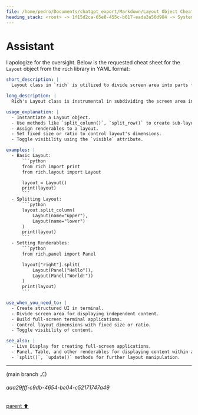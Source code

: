 ```yaml
---
file: /home/pedro/Documents/chatgpt_export/Markdown/Layout Object Cheat Sheet.md
heading_stack: <root> -> 1f15d2ca-65e8-455c-b617-eada3a50d984 -> System -> a46ba8e6-e266-4af7-bdb9-05708a267308 -> System -> aaa2f88e-481e-4d89-aced-3cda388b92d1 -> User -> 7a63f637-a1f4-4a1a-bfb9-206cd3a3a835 -> Assistant -> 34809d24-bdaa-495f-ab14-fe84ac12228c -> Tool -> a1fa7c8a-f8d2-43c7-a4e5-b471af4f90cd -> Assistant -> 722a93e2-0b4b-4d34-ba86-b4786ffcb230 -> Tool -> b603ced7-0ac2-4271-ba3e-5f4d0f5e66f0 -> Assistant -> cc840f0a-8cf3-4d48-9691-7d7553a41651 -> Tool -> a944f953-b42f-4311-bc28-136aa77c3d6a -> Assistant -> aaa261c4-bade-4fb5-9148-965066172375 -> User -> e1438703-177f-4dcd-94c8-0d1565b17299 -> Assistant
---
```

# Assistant

I apologize for the oversight. Below is the requested cheat sheet for the `Layout` object from the `rich` library in YAML format:

```yaml
short_description: |
  Layout class in `rich` is utilized to divide screen area into parts for independent content.

long_description: |
  Rich's Layout class is instrumental in subdividing the screen area into segments, each capable of holding independent content. It finds its use in conjunction with Live Display for creating full-screen applications or can be used standalone. 

usage_explanation: |
  - Instantiate a Layout object.
  - Use methods like `split_column()`, `split_row()` to create sub-layouts.
  - Assign renderables to a layout.
  - Set fixed size or ratio to control layout's dimensions.
  - Toggle visibility using the `visible` attribute.

examples: |
  - Basic Layout:
      ```python
      from rich import print
      from rich.layout import Layout

      layout = Layout()
      print(layout)
      ```
  - Splitting Layout:
      ```python
      layout.split_column(
          Layout(name="upper"),
          Layout(name="lower")
      )
      print(layout)
      ```
  - Setting Renderables:
      ```python
      from rich.panel import Panel

      layout["right"].split(
          Layout(Panel("Hello")),
          Layout(Panel("World!"))
      )
      print(layout)
      ```

use_when_you_need_to: |
  - Create structured UI in terminal.
  - Divide screen area for displaying independent content.
  - Build full-screen terminal applications.
  - Control layout dimensions with fixed size or ratio.
  - Toggle visibility of content.

see_also: |
  - Live Display for creating full-screen applications.
  - Panel, Table, and other renderables for displaying content within a Layout.
  - `split()`, `update()` methods for further layout manipulation.
```

---

(main branch ⎇)
###### aaa29fff-c9db-4654-be04-c52171747a49
[parent ⬆️](#a46ba8e6-e266-4af7-bdb9-05708a267308)
